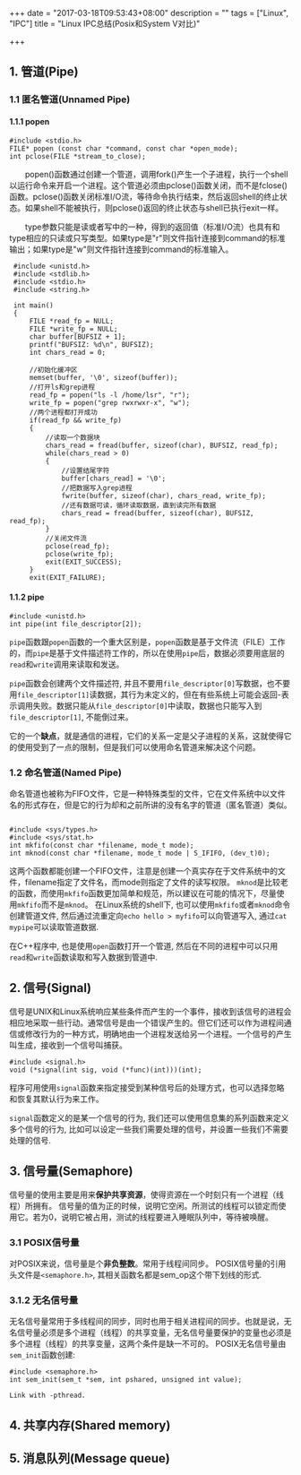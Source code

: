 +++
date = "2017-03-18T09:53:43+08:00"
description = ""
tags = ["Linux", "IPC"]
title = "Linux IPC总结(Posix和System V对比)"

+++

## 1. 管道(Pipe)
### 1.1 匿名管道(Unnamed Pipe) 
#### 1.1.1 popen
```
#include <stdio.h>
FILE* popen (const char *command, const char *open_mode);
int pclose(FILE *stream_to_close);
```
　　popen()函数通过创建一个管道，调用fork()产生一个子进程，执行一个shell以运行命令来开启一个进程。这个管道必须由pclose()函数关闭，而不是fclose()函数。pclose()函数关闭标准I/O流，等待命令执行结束，然后返回shell的终止状态。如果shell不能被执行，则pclose()返回的终止状态与shell已执行exit一样。

　　type参数只能是读或者写中的一种，得到的返回值（标准I/O流）也具有和type相应的只读或只写类型。如果type是"r"则文件指针连接到command的标准输出；如果type是"w"则文件指针连接到command的标准输入。
```
 #include <unistd.h>
 #include <stdlib.h>
 #include <stdio.h>
 #include <string.h>
 
 int main()
 {
     FILE *read_fp = NULL;
     FILE *write_fp = NULL;
     char buffer[BUFSIZ + 1]; 
     printf("BUFSIZ: %d\n", BUFSIZ);
     int chars_read = 0;
     
     //初始化缓冲区
     memset(buffer, '\0', sizeof(buffer));
     //打开ls和grep进程
     read_fp = popen("ls -l /home/lsr", "r");
     write_fp = popen("grep rwxrwxr-x", "w");
     //两个进程都打开成功
     if(read_fp && write_fp)
     {   
         //读取一个数据块
         chars_read = fread(buffer, sizeof(char), BUFSIZ, read_fp);
         while(chars_read > 0)
         {
             //设置结尾字符
             buffer[chars_read] = '\0';
             //把数据写入grep进程
             fwrite(buffer, sizeof(char), chars_read, write_fp);
             //还有数据可读，循环读取数据，直到读完所有数据
             chars_read = fread(buffer, sizeof(char), BUFSIZ, read_fp);
         }
         //关闭文件流
         pclose(read_fp);
         pclose(write_fp);
         exit(EXIT_SUCCESS);
     }   
     exit(EXIT_FAILURE);
```

#### 1.1.2 pipe
```
#include <unistd.h>
int pipe(int file_descriptor[2]);
```
`pipe`函数跟`popen`函数的一个重大区别是，`popen`函数是基于文件流（FILE）工作的，而`pipe`是基于文件描述符工作的，所以在使用`pipe`后，数据必须要用底层的`read`和`write`调用来读取和发送。

`pipe`函数会创建两个文件描述符, 并且不要用`file_descriptor[0]`写数据，也不要用`file_descriptor[1]`读数据，其行为未定义的，但在有些系统上可能会返回-表示调用失败。数据只能从`file_descriptor[0]`中读取，数据也只能写入到`file_descriptor[1]`, 不能倒过来。

它的一个**缺点**，就是通信的进程，它们的关系一定是父子进程的关系，这就使得它的使用受到了一点的限制，但是我们可以使用命名管道来解决这个问题。

### 1.2 命名管道(Named Pipe)
命名管道也被称为FIFO文件，它是一种特殊类型的文件，它在文件系统中以文件名的形式存在，但是它的行为却和之前所讲的没有名字的管道（匿名管道）类似。
```

#include <sys/types.h>
#include <sys/stat.h>
int mkfifo(const char *filename, mode_t mode);
int mknod(const char *filename, mode_t mode | S_IFIFO, (dev_t)0);
```

这两个函数都能创建一个FIFO文件，注意是创建一个真实存在于文件系统中的文件，filename指定了文件名，而mode则指定了文件的读写权限。
`mknod`是比较老的函数，而使用`mkfifo`函数更加简单和规范，所以建议在可能的情况下，尽量使用`mkfifo`而不是`mknod`。
在Linux系统的shell下, 也可以使用`mkfifo`或者`mknod`命令创建管道文件, 然后通过流重定向`echo hello > myfifo`可以向管道写入, 通过`cat mypipe`可以读取管道数据.

在C++程序中, 也是使用`open`函数打开一个管道, 然后在不同的进程中可以只用`read`和`write`函数读取和写入数据到管道中.

## 2. 信号(Signal)
信号是UNIX和Linux系统响应某些条件而产生的一个事件，接收到该信号的进程会相应地采取一些行动。通常信号是由一个错误产生的。但它们还可以作为进程间通信或修改行为的一种方式，明确地由一个进程发送给另一个进程。一个信号的产生叫生成，接收到一个信号叫捕获。
```
#include <signal.h>
void (*signal(int sig, void (*func)(int)))(int);
```
程序可用使用`signal`函数来指定接受到某种信号后的处理方式，也可以选择忽略和恢复其默认行为来工作。

`signal`函数定义的是某一个信号的行为, 我们还可以使用信息集的系列函数来定义多个信号的行为, 比如可以设定一些我们需要处理的信号，并设置一些我们不需要处理的信号.


## 3. 信号量(Semaphore)
信号量的使用主要是用来**保护共享资源**，使得资源在一个时刻只有一个进程（线程）所拥有。
信号量的值为正的时候，说明它空闲。所测试的线程可以锁定而使用它。若为0，说明它被占用，测试的线程要进入睡眠队列中，等待被唤醒。

### 3.1 POSIX信号量
对POSIX来说，信号量是个**非负整数**。常用于线程间同步。
POSIX信号量的引用头文件是`<semaphore.h>`, 其相关函数名都是sem_op这个带下划线的形式.

### 3.1.2 无名信号量
无名信号量常用于多线程间的同步，同时也用于相关进程间的同步。也就是说，无名信号量必须是多个进程（线程）的共享变量，无名信号量要保护的变量也必须是多个进程（线程）的共享变量，这两个条件是缺一不可的。
POSIX无名信号量由`sem_init`函数创建:
```
#include <semaphore.h>
int sem_init(sem_t *sem, int pshared, unsigned int value);

Link with -pthread.
```
## 4. 共享内存(Shared memory)

## 5. 消息队列(Message queue)
